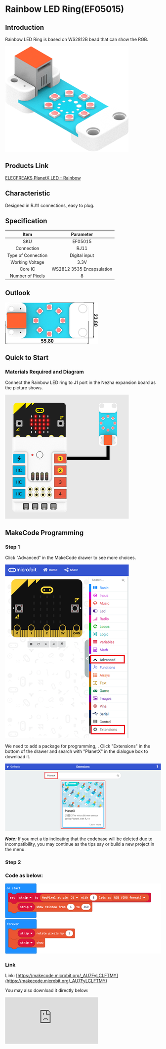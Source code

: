 # Rainbow LED Ring(EF05015)

## Introduction

Rainbow LED Ring is based on WS2812B bead that can show the RGB.

![](./images/05015_01.png)

## Products Link

[ELECFREAKS PlanetX LED - Rainbow](https://shop.elecfreaks.com/products/elecfreaks-planetx-led-rainbow?_pos=1&_sid=959367863&_ss=r)

## Characteristic


 Designed in RJ11 connections, easy to plug.

## Specification


Item | Parameter
:-: | :-:
SKU|EF05015
Connection|RJ11
Type of Connection|Digital input
Working Voltage|3.3V
Core IC|WS2812 3535 Encapsulation
Number of Pixels|8

## Outlook



![](./images/05015_02.png)

## Quick to Start


### Materials Required and Diagram

 Connect the Rainbow LED ring to J1 port in the Nezha expansion board as the picture shows.


![](./images/05015_03.png)

## MakeCode Programming


### Step 1

Click "Advanced" in the MakeCode drawer to see more choices.

![](./images/05001_04.png)

We need to add a package for programming, . Click "Extensions" in the bottom of the drawer and search with "PlanetX" in the dialogue box to download it.

![](./images/05001_05.png)

***Note:*** If you met a tip indicating that the codebase will be deleted due to incompatibility, you may continue as the tips say or build a new project in the menu.

### Step 2

### Code as below:

![](./images/05015_06.png)


### Link
Link: [https://makecode.microbit.org/_AU7FyLCLFTMY](https://makecode.microbit.org/_AU7FyLCLFTMY)

You may also download it directly below:


<div
    style={{
        position: 'relative',
        paddingBottom: '60%',
        overflow: 'hidden',
    }}
>
    <iframe
        src="https://makecode.microbit.org/_AU7FyLCLFTMY"
        frameborder="0"
        sandbox="allow-popups allow-forms allow-scripts allow-same-origin"
        style={{
            position: 'absolute',
            width: '100%',
            height: '100%',
        }}
    />
</div>


### Result
 Rainbow LED ring lights on.

## Python Programming


### Step 1

Download the package and unzip it: [PlanetX_MicroPython](https://github.com/lionyhw/PlanetX_MicroPython/archive/master.zip)

Go to   [Python editor](https://python.microbit.org/v/2.0)


### Step 2
### Reference
```
from microbit import *
import neopixel
from enum import *
from random import randint
np = neopixel.NeoPixel(J1, 8)
while True:
    for pixel_id in range(0, len(np)):
        red = randint(0, 60)
        green = randint(0, 60)
        blue = randint(0, 60)
        np[pixel_id] = (red, green, blue)
        np.show()
        sleep(100)
```


### Result
 Rainbow LED ring lights on after powering on.

## Relevant File


## Technique File
